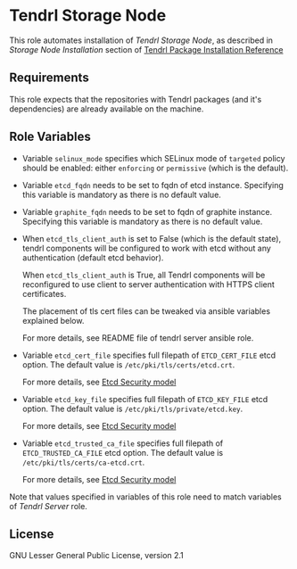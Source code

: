 Tendrl Storage Node
===================

This role automates installation of *Tendrl Storage Node*, as described in
*Storage Node Installation* section of [Tendrl Package Installation
Reference](https://github.com/Tendrl/documentation/wiki/Tendrl-Package-Installation-Reference)

Requirements
------------

This role expects that the repositories with Tendrl packages (and it's
dependencies) are already available on the machine.

Role Variables
--------------

 *  Variable `selinux_mode` specifies which SELinux mode of `targeted` policy
    should be enabled: either `enforcing` or `permissive` (which is the
    default).

 *  Variable `etcd_fqdn` needs to be set to fqdn of etcd instance.
    Specifying this variable is mandatory as there is no default value.

 *  Variable `graphite_fqdn` needs to be set to fqdn of graphite
    instance. Specifying this variable is mandatory as there is no default
    value.

 *  When `etcd_tls_client_auth` is set to False (which is the default state),
    tendrl components will be configured to work with etcd without any
    authentication (default etcd behavior).

    When `etcd_tls_client_auth` is True, all Tendrl components will be
    reconfigured to use client to server authentication with HTTPS client
    certificates.

    The placement of tls cert files can be tweaked via ansible variables
    explained below.

    For more details, see README file of tendrl server ansible role.

 *  Variable `etcd_cert_file` specifies full filepath of `ETCD_CERT_FILE` etcd
    option. The default value is `/etc/pki/tls/certs/etcd.crt`.

    For more details, see [Etcd Security
    model](https://coreos.com/etcd/docs/latest/op-guide/security.html)

 *  Variable `etcd_key_file` specifies full filepath of `ETCD_KEY_FILE` etcd
    option. The default value is `/etc/pki/tls/private/etcd.key`.

    For more details, see [Etcd Security
    model](https://coreos.com/etcd/docs/latest/op-guide/security.html)

 *  Variable `etcd_trusted_ca_file` specifies full filepath of
    `ETCD_TRUSTED_CA_FILE` etcd option. The default value is
    `/etc/pki/tls/certs/ca-etcd.crt`.

    For more details, see [Etcd Security
    model](https://coreos.com/etcd/docs/latest/op-guide/security.html)

Note that values specified in variables of this role need to match variables
of *Tendrl Server* role.

License
-------

GNU Lesser General Public License, version 2.1
